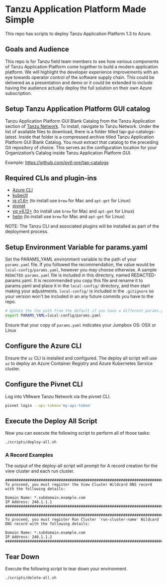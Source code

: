 # Tanzu Application Platform Made Simple

This repo has scripts to deploy Tanzu Application Platform 1.3 to Azure.

## Goals and Audience

This repo is for Tanzu field team members to see how various components of Tanzu Application Platform come together to build a modern application platform. We will highlight the developer experience improvements with an eye towards operator control of the software supply chain. This could be delivered as a presentation and demo or it could be extended to include having the audience actually deploy the full solution on their own Azure subscription.

## Setup Tanzu Application Platform GUI catalog

Tanzu Application Platform GUI Blank Catalog from the Tanzu Application section of [Tanzu Network](https://network.tanzu.vmware.com/products/tanzu-application-platform/).
To install, navigate to Tanzu Network. Under the list of available files to download, there is a folder titled tap-gui-catalogs-latest. Inside that folder is a compressed archive titled Tanzu Application Platform GUI Blank Catalog. You must extract that catalog to the preceding Git repository of choice. This serves as the configuration location for your Organization’s Catalog inside Tanzu Application Platform GUI.

Example: https://github.com/pvtl-pre/tap-catalogs

## Required CLIs and plugin-ins

- [Azure CLI](https://docs.microsoft.com/en-us/cli/azure/install-azure-cli)
- [kubectl](https://kubernetes.io/docs/tasks/tools/)
- [jq v1.6+](https://github.com/stedolan/jq) (to install use `brew` for Mac and `apt-get` for Linux)
- [pivnet](https://github.com/pivotal-cf/pivnet-cli)
- [yq v4.12+](https://github.com/mikefarah/yq) (to install use `brew` for Mac and `apt-get` for Linux)
- [helm](https://helm.sh/docs/intro/install/) (to install use `brew` for Mac and `apt-get` for Linux)

NOTE: The Tanzu CLI and associated plugins will be installed as part of the deployment process.

## Setup Environment Variable for params.yaml

Set the PARAMS_YAML environment variable to the path of your `params.yaml` file. If you followed the recommendation, the value would be `local-config/params.yaml`, however you may choose otherwise. A sample `REDACTED-params.yaml` file is included in this directory, named REDACTED-params.yaml. It is recommended you copy this file and rename it to params.yaml and place it in the `local-config/` directory, and then start making your adjustments. `local-config/` is included in the `.gitignore` so your version won't be included in an any future commits you have to the repo.

```bash
# Update the the path from the default if you have a different params.yaml file name or location.
export PARAMS_YAML=local-config/params.yaml
```

Ensure that your copy of `params.yaml` indicates your Jumpbox OS: OSX or Linux

## Configure the Azure CLI

Ensure the `az` CLI is installed and configured. The deploy all script will use `az` to deploy an Azure Container Registry and Azure Kubernetes Service cluster.

## Configure the Pivnet CLI

Log into VMware Tanzu Network via the pivnet CLI.

```bash
pivnet login --api-token='my-api-token'
```

## Execute the Deploy All Script

Now you can execute the following script to perform all of those tasks:

```bash
./scripts/deploy-all.sh
```

### A Record Examples

The output of the deploy-all script will prompt for A record creation for the view cluster and each run cluster.

```shell
##############################################################################
To proceed, you must register the View Cluster Wildcard DNS record with the following details:

Domain Name: *.subdomain.example.com
IP Address: 240.1.1.1
##############################################################################

##############################################################################
To proceed, you must register Run Cluster 'run-cluster-name' Wildcard DNS record with the following details:

Domain Name: *.subdomain.example.com
IP Address: 240.1.1.2
##############################################################################
```

## Tear Down

Execute the following script to tear down your environment.

```bash
./scripts/delete-all.sh
```